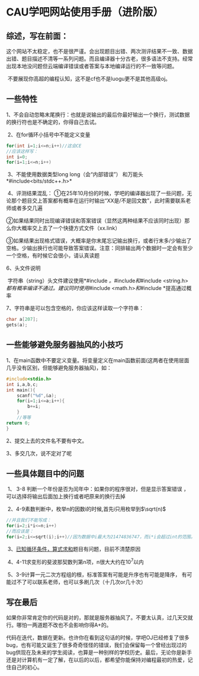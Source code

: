 # CAU学吧网站使用手册（进阶版）

## 综述，写在前面：

​	这个网站不太稳定，也不是很严谨。会出现题目出错、两次测评结果不一致、数据出错、题目描述不清等一系列问题。而且编译器十分古老，很多语法不支持。经常出现本地没问题但云端编译错误或者答案与本地编译运行的不一致等问题。

​	不要展现你高超的编程认知，这不是cf也不是luogu更不是其他高级oj。

## 一些特性

​	1、不会自动忽略末尾换行：也就是说输出的最后你最好输出一个换行，测试数据的换行符也是不确定的，你得自己去试。	

​	2、在for循环小括号中不能定义变量

```c
for(int i=1;i<=n;i++)//这会CE
//应该这样写：
int i=0;
for(i=1;i<=n;i++)
```

​	3、不能使用数据类型long long（会“内部错误”） 和万能头*#include<bits/stdc++.h>*

​	4、评测结果混乱：
​		①在25年10月份的时候，学吧的编译器出现了一些问题，无论那个题目交上答案都有概率在运行时输出“XX是/不是回文数”，此时需要联系老师或者多交几遍

​		②如果结果同时出现编译错误和答案错误（显然这两种结果不应该同时出现）那么你大概率交上去了一个快捷方式文件（xx.link）

​		③如果结果出现格式错误，大概率是你末尾忘记输出换行，或者行末多/少输出了空格。少输出换行也可能导致答案错误。注意：同排输出两个数据时一定会有至少一个空格，有时候它会很小，请认真读题

6、头文件说明

​	字符串（string）头文件建议使用*#include <string>*。*#include<cstring>*和*#include <string.h>*都有概率编译不通过。建议同时使用*#include <math.h>*和*#include <cmath>*提高通过概率

7、字符串是可以包含空格的，你应该这样读取一个字符串：

```c
char a[207];
gets(a);
```

## 一些能够避免服务器抽风的小技巧

1、在main函数中不要定义变量。将变量定义在main函数前面(这两者在使用层面几乎没有区别，但能够避免服务器抽风)，如：

```c
#include<stdio.h>
int i,a,b,c;
int main(){
	scanf("%d",&a);
	for(i=1;i<=a;i++){
		b+=i;
	}
	//等等
return 0;
}
```

2、提交上去的文件名不要有中文。

3、多交几次，说不定对了呢


## 一些具体题目中的问题

​	1、 3-8 判断一个年份是否为闰年中：如果你的程序很对，但是显示答案错误 ，可以选择将输出后面加上换行或者吧原来的换行去掉

​	2、4-9素数判断中，枚举n的因数i的时候,首先i只用枚举到$\sqrt(n)$

```C
//并且我们不能写成：
for(i=2;i*i<=n;i++)
//而应该是：
for(i=2;i<=sqrt(i);i++)//因为数据中i最大为21474836747，而i*i会超过int的范围。（为什么题目不表明i的范围啊无语）
```

​	3、[已知循环条件，算式求和](https://page.cau.edu.cn/mod/assignment/view.php?id=27148)题目有问题，目前不清楚原因

​	4、4-11求变形的斐波那契数列第n项，n很大大约在$10^7$以内​

​	5、3-9计算一元二次方程组的根，标准答案有可能是升序也有可能是降序，
​		有可能过不了可以联系老师，也可以多刷几次（十几次or几十次）

## 写在最后

​	如果你非常肯定你的代码是对的，那就是服务器抽风了。不要太认真，过几天交就行。哪怕一两道题不改也不会影响你得A+的。

​	代码在迭代，数据在更新。也许你在看到这句话的时候，学吧OJ已经修复了很多bug，也有可能又诞生了很多奇奇怪怪的错误，我们会保留每一个曾经出现过的bug供现在及未来的学生阅读，也算是一种别样的学校历史。
​	最后，无论你是新手还是对计算机有一定了解，在以后的以后，都希望你能保持对编程最初的热爱，记住自己的初心。

​	

